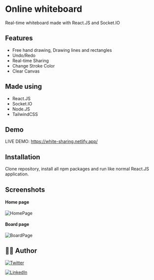 # Online whiteboard

Real-time whiteboard made with React.JS and Socket.IO
## Features

- Free hand drawing, Drawing lines and rectangles
- Undo/Redo
- Real-time Sharing
- Change Stroke Color
- Clear Canvas

## Made using

- React.JS
- Socket.IO
- Node.JS
- TailwindCSS


## Demo

LIVE DEMO: https://white-sharing.netlify.app/


## Installation
Clone repository, install all npm packages and run like normal React.JS application.


## Screenshots

#### Home page
![HomePage](https://github.com/Amanthukral12/Whiteboard-Sharing/assets/47064923/351bc26a-34cb-4acb-8b1b-465081119fa5)


#### Board page
![BoardPage](https://github.com/Amanthukral12/Whiteboard-Sharing/assets/47064923/f021efbb-6b60-4a21-8780-87e52313890c)


## :man_in_tuxedo: Author

[![Twitter](https://img.shields.io/badge/follow-%40amanthukral-1DA1F2?style=flat&logo=Twitter)](https://twitter.com/aman_thukral12)

[![LinkedIn](https://img.shields.io/badge/connect-%40amanthukral-%230077B5?style=flat&logo=LinkedIn)](https://www.linkedin.com/in/aman-thukral-574b37150/)

